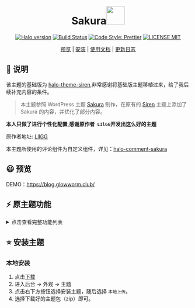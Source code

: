 <h1 align="center">Sakura<img src="https://media.giphy.com/media/mGcNjsfWAjY5AEZNw6/giphy.gif" width="50"></h1>
<p align="center">
  <a href="https://github.com/halo-dev/halo"><img alt="Halo version" src="https://img.shields.io/badge/halo-1.3.2%2B-brightgreen?style=for-the-badge" /></a>
  <a href="https://github.com/LIlGG/halo-theme-sakura"><img alt="Build Status" src="https://img.shields.io/badge/build-positive-brightgreen?style=for-the-badge"></a>
  <a href="https://github.com/prettier/prettier"><img alt="Code Style: Prettier" src="https://img.shields.io/badge/release-1.3.1-blue?style=for-the-badge"></a>
  <a href="./LICENSE"><img alt="LICENSE MIT" src="https://img.shields.io/badge/license-MIT-blue.svg?style=for-the-badge"></a>
</p>
<p align="center">
  <a href="https://lixingyong.com">预览</a> | <a href="#安装主题">安装</a> | <a href="https://lixingyong.com/2021/01/05/halo%E4%B8%BB%E9%A2%98sakura%E9%A3%9F%E7%94%A8%E8%AF%B4%E6%98%8E">使用文档</a> | <a href="https://lixingyong.com/s/halo-theme-sakure">更新日志</a>
</p>

## 🧐 说明
该主题的基础版为 [halo-theme-siren](https://github.com/halo-dev/halo-theme-siren),非常感谢将基础版主题移植过来，给了我后续补充内容的条件。

> 本主题参照 WordPress 主题 [Sakura](https://github.com/mashirozx/Sakura) 制作，在原有的 [Siren](https://github.com/halo-dev/halo-theme-siren) 主题上添加了 Sakura 的内容，并优化了部分内容。



**本人只做了进行个性化配置,感谢原作者` LIlGG`开发出这么好的主题**

原作者地址: [LIlGG](https://github.com/LIlGG/halo-theme-sakura)

本主题所使用的评论组件为自定义组件，详见：[halo-comment-sakura](https://github.com/LIlGG/halo-comment-sakura)

## 😃 预览

DEMO：https://blog.glowworm.club/


## ⚡ 原主题功能
<details>
<summary>点击查看完整功能列表</summary>

- [x] 完善导航栏，支持图标，支持多级菜单
- [x] 美化首页，支持故障文本和头像
- [x] 集成音乐播放器插件，可在文章中使用
- [x] 全站 Pjax
- [x] 背景视频，支持最高 2K 的 Bilibili，支持流加载
- [x] 图片懒加载
- [x] 集成 Live2D
- [x] 代码高亮，实现仿 Mac 风格
- [x] 自定义评论样式，可以发送表情
- [x] 文章目录（支持单个文章内显隐）
- [x] 主题切换
- [x] 自定义友链页面
- [x] 移动客户端适配
- [x] 404 页面
- [x] 个人信息（页脚）
- [x] 分享功能（实现部分）
- [x] 自定义邮件模板
- [x] 分类、标签支持雷达图及云标签
- [x] 全局提示&复制提醒功能
- [x] 相册
- [x] 说说
- [x] 国际化


> Tip:
>> 上述功能大部分均可配置。具体操作在 后台 -> 外观 -> 主题 -> 设置 中进行配置
</details>



## ⭐️ 安装主题

### 本地安装
1. 点击[下载](https://github.com/LIlGG/halo-theme-sakura/archive/master.zip)
2. 进入后台 -> 外观 -> 主题
3. 点击右下方按钮选择安装主题，随后选择 `本地上传`。
4. 选择下载好的主题包（zip）即可。
